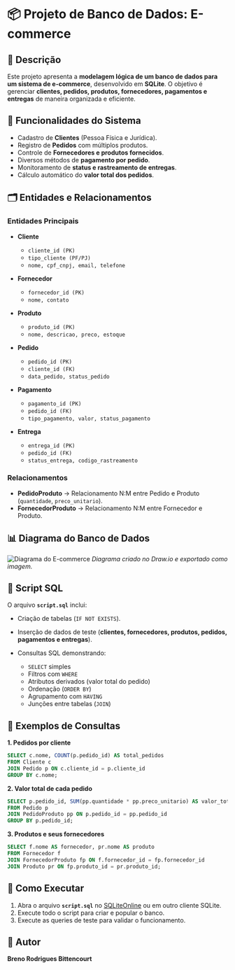 # 📦 Projeto de Banco de Dados: E-commerce

## 📖 Descrição

Este projeto apresenta a **modelagem lógica de um banco de dados para um sistema de e-commerce**, desenvolvido em **SQLite**. O objetivo é gerenciar **clientes, pedidos, produtos, fornecedores, pagamentos e entregas** de maneira organizada e eficiente.

## 🎯 Funcionalidades do Sistema

* Cadastro de **Clientes** (Pessoa Física e Jurídica).
* Registro de **Pedidos** com múltiplos produtos.
* Controle de **Fornecedores e produtos fornecidos**.
* Diversos métodos de **pagamento por pedido**.
* Monitoramento de **status e rastreamento de entregas**.
* Cálculo automático do **valor total dos pedidos**.

## 🗂️ Entidades e Relacionamentos

### Entidades Principais

* **Cliente**

  * `cliente_id (PK)`
  * `tipo_cliente (PF/PJ)`
  * `nome, cpf_cnpj, email, telefone`

* **Fornecedor**

  * `fornecedor_id (PK)`
  * `nome, contato`

* **Produto**

  * `produto_id (PK)`
  * `nome, descricao, preco, estoque`

* **Pedido**

  * `pedido_id (PK)`
  * `cliente_id (FK)`
  * `data_pedido, status_pedido`

* **Pagamento**

  * `pagamento_id (PK)`
  * `pedido_id (FK)`
  * `tipo_pagamento, valor, status_pagamento`

* **Entrega**

  * `entrega_id (PK)`
  * `pedido_id (FK)`
  * `status_entrega, codigo_rastreamento`

### Relacionamentos

* **PedidoProduto** → Relacionamento N\:M entre Pedido e Produto (`quantidade`, `preco_unitario`).
* **FornecedorProduto** → Relacionamento N\:M entre Fornecedor e Produto.

## 📊 Diagrama do Banco de Dados

![Diagrama do E-commerce](projeto%20L%C3%B3gico.jpg)
*Diagrama criado no Draw\.io e exportado como imagem.*

## 📝 Script SQL

O arquivo **`script.sql`** inclui:

* Criação de tabelas (`IF NOT EXISTS`).
* Inserção de dados de teste (**clientes, fornecedores, produtos, pedidos, pagamentos e entregas**).
* Consultas SQL demonstrando:

  * `SELECT` simples
  * Filtros com `WHERE`
  * Atributos derivados (valor total do pedido)
  * Ordenação (`ORDER BY`)
  * Agrupamento com `HAVING`
  * Junções entre tabelas (`JOIN`)

## 🔎 Exemplos de Consultas

**1. Pedidos por cliente**

```sql
SELECT c.nome, COUNT(p.pedido_id) AS total_pedidos
FROM Cliente c
JOIN Pedido p ON c.cliente_id = p.cliente_id
GROUP BY c.nome;
```

**2. Valor total de cada pedido**

```sql
SELECT p.pedido_id, SUM(pp.quantidade * pp.preco_unitario) AS valor_total
FROM Pedido p
JOIN PedidoProduto pp ON p.pedido_id = pp.pedido_id
GROUP BY p.pedido_id;
```

**3. Produtos e seus fornecedores**

```sql
SELECT f.nome AS fornecedor, pr.nome AS produto
FROM Fornecedor f
JOIN FornecedorProduto fp ON f.fornecedor_id = fp.fornecedor_id
JOIN Produto pr ON fp.produto_id = pr.produto_id;
```

## 🚀 Como Executar

1. Abra o arquivo **`script.sql`** no [SQLiteOnline](https://sqliteonline.com/) ou em outro cliente SQLite.
2. Execute todo o script para criar e popular o banco.
3. Execute as queries de teste para validar o funcionamento.

## 👤 Autor

**Breno Rodrigues Bittencourt**
